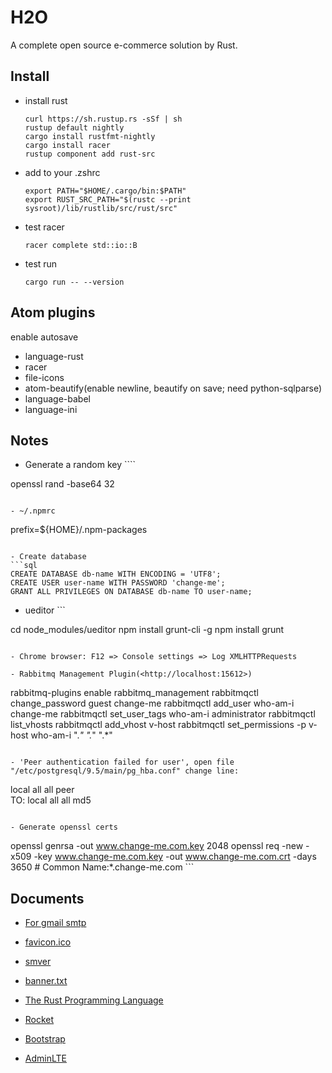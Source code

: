 # H2O

A complete open source e-commerce solution by Rust.

## Install

- install rust

  ```
  curl https://sh.rustup.rs -sSf | sh
  rustup default nightly
  cargo install rustfmt-nightly
  cargo install racer
  rustup component add rust-src
  ```

- add to your .zshrc

  ```
  export PATH="$HOME/.cargo/bin:$PATH"
  export RUST_SRC_PATH="$(rustc --print sysroot)/lib/rustlib/src/rust/src"
  ```

- test racer

  ```
  racer complete std::io::B
  ```

- test run

  ```
  cargo run -- --version
  ```

## Atom plugins

enable autosave

- language-rust
- racer
- file-icons
- atom-beautify(enable newline, beautify on save; need python-sqlparse)
- language-babel
- language-ini

## Notes

- Generate a random key ````

openssl rand -base64 32

```

- ~/.npmrc
```

prefix=${HOME}/.npm-packages

````

- Create database
```sql
CREATE DATABASE db-name WITH ENCODING = 'UTF8';
CREATE USER user-name WITH PASSWORD 'change-me';
GRANT ALL PRIVILEGES ON DATABASE db-name TO user-name;
````

- ueditor ```

cd node_modules/ueditor npm install grunt-cli -g npm install grunt

```

- Chrome browser: F12 => Console settings => Log XMLHTTPRequests

- Rabbitmq Management Plugin(<http://localhost:15612>)
```

rabbitmq-plugins enable rabbitmq_management rabbitmqctl change_password guest change-me rabbitmqctl add_user who-am-i change-me rabbitmqctl set_user_tags who-am-i administrator rabbitmqctl list_vhosts rabbitmqctl add_vhost v-host rabbitmqctl set_permissions -p v-host who-am-i "._" "._" ".*"

```

- 'Peer authentication failed for user', open file "/etc/postgresql/9.5/main/pg_hba.conf" change line:
```

local all all peer<br>
TO: local all all md5

```

- Generate openssl certs
```

openssl genrsa -out www.change-me.com.key 2048 openssl req -new -x509 -key www.change-me.com.key -out www.change-me.com.crt -days 3650 # Common Name:*.change-me.com ```

## Documents

- [For gmail smtp](http://stackoverflow.com/questions/20337040/gmail-smtp-debug-error-please-log-in-via-your-web-browser)

- [favicon.ico](http://icoconvert.com/)

- [smver](http://semver.org/)

- [banner.txt](http://patorjk.com/software/taag/)

- [The Rust Programming Language](https://doc.rust-lang.org/book/second-edition/)

- [Rocket](https://github.com/SergioBenitez/Rocket)

- [Bootstrap](http://getbootstrap.com/docs/4.0/getting-started/introduction/)

- [AdminLTE](https://github.com/almasaeed2010/AdminLTE)
